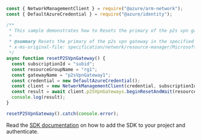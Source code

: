 ```javascript
const { NetworkManagementClient } = require("@azure/arm-network");
const { DefaultAzureCredential } = require("@azure/identity");

/**
 * This sample demonstrates how to Resets the primary of the p2s vpn gateway in the specified resource group.
 *
 * @summary Resets the primary of the p2s vpn gateway in the specified resource group.
 * x-ms-original-file: specification/network/resource-manager/Microsoft.Network/stable/2021-08-01/examples/P2SVpnGatewayReset.json
 */
async function resetP2SVpnGateway() {
  const subscriptionId = "subid";
  const resourceGroupName = "rg1";
  const gatewayName = "p2sVpnGateway1";
  const credential = new DefaultAzureCredential();
  const client = new NetworkManagementClient(credential, subscriptionId);
  const result = await client.p2SVpnGateways.beginResetAndWait(resourceGroupName, gatewayName);
  console.log(result);
}

resetP2SVpnGateway().catch(console.error);
```

Read the [SDK documentation](https://github.com/Azure/azure-sdk-for-js/blob/%40azure%2Farm-network_28.0.0/sdk/network/arm-network/README.md) on how to add the SDK to your project and authenticate.
